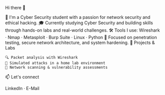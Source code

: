 Hi there 👋

🔐 I'm a Cyber Security student with a passion for network security and ethical hacking.
🎓 Currently studying Cyber Security and building skills through hands-on labs and real-world challenges.
🛠️ Tools I use: Wireshark · Nmap · Metasploit · Burp Suite · Linux · Python
🌱 Focused on penetration testing, secure network architecture, and system hardening.
🚀 Projects & Labs

    🔍 Packet analysis with Wireshark
    🔐 Simulated attacks in a home lab environment
    📡 Network scanning & vulnerability assessments

📫 Let's connect

LinkedIn · E-Mail
